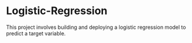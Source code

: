 # Logistic-Regression
This project involves building and deploying a logistic regression model to predict a target variable.
